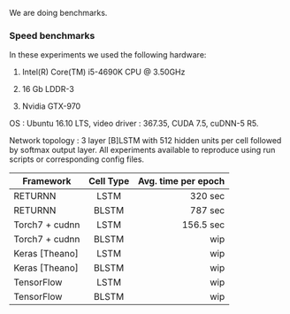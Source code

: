 We are doing benchmarks.

### Speed benchmarks

In these experiments we used the following hardware:

1. Intel(R) Core(TM) i5-4690K CPU @ 3.50GHz

2. 16 Gb LDDR-3

3. Nvidia GTX-970

OS : Ubuntu 16.10 LTS, video driver : 367.35, CUDA 7.5, cuDNN-5 R5.

Network topology : 3 layer [B]LSTM with 512 hidden units per cell followed by softmax output layer.
All experiments available to reproduce using run scripts or corresponding config files.

| Framework        | Cell Type           | Avg. time per epoch  |
| ------------- |:-------------:| -----:|
| RETURNN    | LSTM | 320 sec |
| RETURNN    | BLSTM | 787 sec |
| Torch7 + cudnn | LSTM      |   156.5 sec|
| Torch7 + cudnn | BLSTM      |   wip |
| Keras [Theano] | LSTM  |   wip |
| Keras [Theano] | BLSTM  |   wip |
| TensorFlow     | LSTM   | wip |
| TensorFlow     | BLSTM  | wip |
